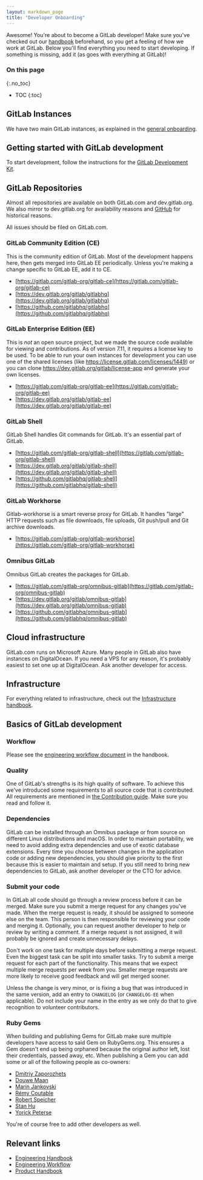 ```yaml
---
layout: markdown_page
title: "Developer Onboarding"
---
```


Awesome! You're about to become a GitLab developer!
Make sure you've checked out our [handbook] beforehand, so you get a feeling
of how we work at GitLab. Below you'll find everything you need to start developing.
If something is missing, add it (as goes with everything at GitLab)!

### On this page
{:.no_toc}

- TOC
{:toc}

## GitLab Instances

We have two main GitLab instances, as explained in the
[general onboarding](/handbook/general-onboarding#gitlab-instances).

## Getting started with GitLab development

To start development, follow the instructions for the
[GitLab Development Kit](https://gitlab.com/gitlab-org/gitlab-development-kit).

## GitLab Repositories

Almost all repositories are available on both GitLab.com and dev.gitlab.org. We
also mirror to dev.gitlab.org for availability reasons and [GitHub](https://github.com/gitlabhq) for historical reasons.

All issues should be filed on GitLab.com.

### GitLab Community Edition (CE)

This is the community edition of GitLab. Most of the development happens here,
then gets merged into GitLab EE periodically. Unless you're making a change
specific to GitLab EE, add it to CE.

- [https://gitlab.com/gitlab-org/gitlab-ce](https://gitlab.com/gitlab-org/gitlab-ce)
- [https://dev.gitlab.org/gitlab/gitlabhq](https://dev.gitlab.org/gitlab/gitlabhq)
- [https://github.com/gitlabhq/gitlabhq](https://github.com/gitlabhq/gitlabhq)

### GitLab Enterprise Edition (EE)

This is _not_ an open source project, but we made the source code available for
viewing and contributions. As of version 7.11, it requires a license key to be
used. To be able to run your own instances for development you can use one of
the shared licenses (like <https://license.gitlab.com/licenses/1449>) or you
can clone <https://dev.gitlab.org/gitlab/license-app> and generate your own
licenses.

- [https://gitlab.com/gitlab-org/gitlab-ee](https://gitlab.com/gitlab-org/gitlab-ee)
- [https://dev.gitlab.org/gitlab/gitlab-ee](https://dev.gitlab.org/gitlab/gitlab-ee)

### GitLab Shell

GitLab Shell handles Git commands for GitLab. It's an essential part of GitLab.

- [https://gitlab.com/gitlab-org/gitlab-shell](https://gitlab.com/gitlab-org/gitlab-shell)
- [https://dev.gitlab.org/gitlab/gitlab-shell](https://dev.gitlab.org/gitlab/gitlab-shell)
- [https://github.com/gitlabhq/gitlab-shell](https://github.com/gitlabhq/gitlab-shell)

### GitLab Workhorse

Gitlab-workhorse is a smart reverse proxy for GitLab. It handles "large" HTTP
requests such as file downloads, file uploads, Git push/pull and Git archive
downloads.

- [https://gitlab.com/gitlab-org/gitlab-workhorse](https://gitlab.com/gitlab-org/gitlab-workhorse)

### Omnibus GitLab

Omnibus GitLab creates the packages for GitLab.

- [https://gitlab.com/gitlab-org/omnibus-gitlab](https://gitlab.com/gitlab-org/omnibus-gitlab)
- [https://dev.gitlab.org/gitlab/omnibus-gitlab](https://dev.gitlab.org/gitlab/omnibus-gitlab)
- [https://github.com/gitlabhq/omnibus-gitlab](https://github.com/gitlabhq/omnibus-gitlab)

## Cloud infrastructure

GitLab.com runs on Microsoft Azure. Many people in GitLab also have instances
on DigitalOcean. If you need a VPS for any reason, it's probably easiest
to set one up at DigitalOcean. Ask another developer for access.

## Infrastructure

For everything related to infrastructure, check out the
[Infrastructure handbook](/handbook/infrastructure).

## Basics of GitLab development

### Workflow

Please see the [engineering workflow document][eng-wf] in the handbook.

[eng-wf]: /handbook/engineering/workflow

### Quality

One of GitLab's strengths is its high quality of software. To achieve this we've
introduced some requirements to all source code that is contributed. All
requirements are mentioned in [the Contribution guide][contrib-guide].
Make sure you read and follow it.

### Dependencies

GitLab can be installed through an Omnibus package or from source on different
Linux distributions and macOS. In order to maintain portability, we need to
avoid adding extra dependencies and use of exotic database extensions. Every
time you choose between changes in the application code or adding new
dependencies, you should give priority to the first because this is easier to
maintain and setup. If you still need to bring new dependencies to GitLab, ask
another developer or the CTO for advice.

### Submit your code

In GitLab all code should go through a review process before it can be merged.
Make sure you submit a merge request for any changes you've made.
When the merge request is ready, it should be assigned to someone else on the team.
This person is then responsible for reviewing your code and merging it.
Optionally, you can request another developer to help or review by writing a comment.
If a merge request is not assigned, it will probably be ignored and create
unnecessary delays.

Don't work on one task for multiple days before submitting a merge request.
Even the biggest task can be split into smaller tasks.
Try to submit a merge request for each part of the functionality.
This means that we expect multiple merge requests per week from you.
Smaller merge requests are more likely to receive good feedback and will get
merged sooner.

Unless the change is very minor, or is fixing a bug that was introduced in the
same version, add an entry to `CHANGELOG` (or `CHANGELOG-EE` when applicable).
Do not include your name in the entry as we only do that to give recognition to
volunteer contributors.

### Ruby Gems

When building and publishing Gems for GitLab make sure multiple developers have
access to said Gem on RubyGems.org. This ensures a Gem doesn't end up being
orphaned because the original author left, lost their credentials, passed away,
etc. When publishing a Gem you can add some or all of the following people as
co-owners:

* [Dmitriy Zaporozhets](https://rubygems.org/profiles/randx)
* [Douwe Maan](https://rubygems.org/profiles/DouweM)
* [Marin Jankovski](https://rubygems.org/profiles/marinjankovski)
* [Rémy Coutable](https://rubygems.org/profiles/rymai)
* [Robert Speicher](https://rubygems.org/profiles/rspeicher)
* [Stan Hu](https://rubygems.org/profiles/stanhu)
* [Yorick Peterse](https://rubygems.org/profiles/YorickPeterse)

You're of course free to add other developers as well.

[handbook]: https://about.gitlab.com/handbook
[in the open]: https://about.gitlab.com/2015/08/03/almost-everything-we-do-is-now-open/
[contrib-guide]: https://gitlab.com/gitlab-org/gitlab-ce/blob/master/CONTRIBUTING.md

## Relevant links

- [Engineering Handbook](/handbook/engineering)
- [Engineering Workflow](/handbook/engineering/workflow)
- [Product Handbook](/handbook/product)
